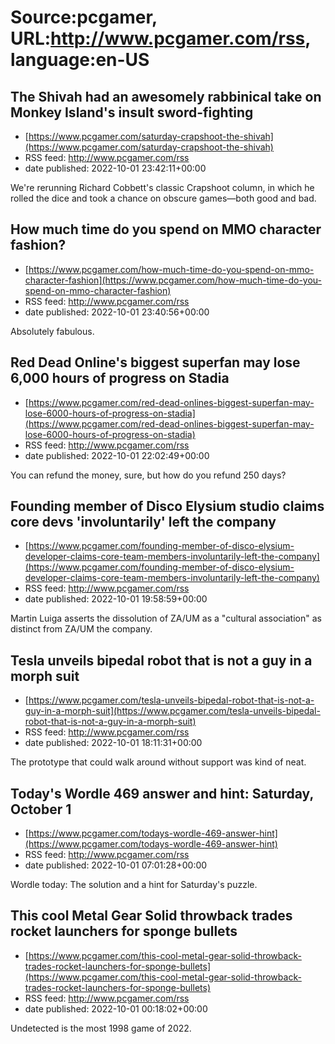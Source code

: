 # Source:pcgamer, URL:http://www.pcgamer.com/rss, language:en-US

## The Shivah had an awesomely rabbinical take on Monkey Island's insult sword-fighting
 - [https://www.pcgamer.com/saturday-crapshoot-the-shivah](https://www.pcgamer.com/saturday-crapshoot-the-shivah)
 - RSS feed: http://www.pcgamer.com/rss
 - date published: 2022-10-01 23:42:11+00:00

We're rerunning Richard Cobbett's classic Crapshoot column, in which he rolled the dice and took a chance on obscure games—both good and bad.

## How much time do you spend on MMO character fashion?
 - [https://www.pcgamer.com/how-much-time-do-you-spend-on-mmo-character-fashion](https://www.pcgamer.com/how-much-time-do-you-spend-on-mmo-character-fashion)
 - RSS feed: http://www.pcgamer.com/rss
 - date published: 2022-10-01 23:40:56+00:00

Absolutely fabulous.

## Red Dead Online's biggest superfan may lose 6,000 hours of progress on Stadia
 - [https://www.pcgamer.com/red-dead-onlines-biggest-superfan-may-lose-6000-hours-of-progress-on-stadia](https://www.pcgamer.com/red-dead-onlines-biggest-superfan-may-lose-6000-hours-of-progress-on-stadia)
 - RSS feed: http://www.pcgamer.com/rss
 - date published: 2022-10-01 22:02:49+00:00

You can refund the money, sure, but how do you refund 250 days?

## Founding member of Disco Elysium studio claims core devs 'involuntarily' left the company
 - [https://www.pcgamer.com/founding-member-of-disco-elysium-developer-claims-core-team-members-involuntarily-left-the-company](https://www.pcgamer.com/founding-member-of-disco-elysium-developer-claims-core-team-members-involuntarily-left-the-company)
 - RSS feed: http://www.pcgamer.com/rss
 - date published: 2022-10-01 19:58:59+00:00

Martin Luiga asserts the dissolution of ZA/UM as a "cultural association" as distinct from ZA/UM the company.

## Tesla unveils bipedal robot that is not a guy in a morph suit
 - [https://www.pcgamer.com/tesla-unveils-bipedal-robot-that-is-not-a-guy-in-a-morph-suit](https://www.pcgamer.com/tesla-unveils-bipedal-robot-that-is-not-a-guy-in-a-morph-suit)
 - RSS feed: http://www.pcgamer.com/rss
 - date published: 2022-10-01 18:11:31+00:00

The prototype that could walk around without support was kind of neat.

## Today's Wordle 469 answer and hint: Saturday, October 1
 - [https://www.pcgamer.com/todays-wordle-469-answer-hint](https://www.pcgamer.com/todays-wordle-469-answer-hint)
 - RSS feed: http://www.pcgamer.com/rss
 - date published: 2022-10-01 07:01:28+00:00

Wordle today: The solution and a hint for Saturday's puzzle.

## This cool Metal Gear Solid throwback trades rocket launchers for sponge bullets
 - [https://www.pcgamer.com/this-cool-metal-gear-solid-throwback-trades-rocket-launchers-for-sponge-bullets](https://www.pcgamer.com/this-cool-metal-gear-solid-throwback-trades-rocket-launchers-for-sponge-bullets)
 - RSS feed: http://www.pcgamer.com/rss
 - date published: 2022-10-01 00:18:02+00:00

Undetected is the most 1998 game of 2022.

